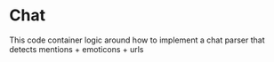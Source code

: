 # Chat
This code container logic around how to implement a chat parser that detects mentions + emoticons + urls

